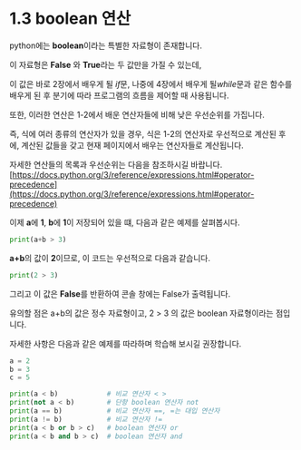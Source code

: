 # 1.3 boolean 연산

python에는 **boolean**이라는 특별한 자료형이 존재합니다.

이 자료형은 **False** 와 **True**라는 두 값만을 가질 수 있는데,

이 값은 바로 2장에서 배우게 될 *if*문, 나중에 4장에서 배우게 될*while*문과 같은 함수를 배우게 된 후 분기에 따라 프로그램의 흐름을 제어할 때 사용됩니다. 



또한, 이러한 연산은 1-2에서 배운 연산자들에 비해 낮은 우선순위를 가집니다. 

즉, 식에 여러 종류의 연산자가 있을 경우, 식은 1-2의 연산자로 우선적으로 계산된 후에, 계산된 값들을 갖고 현재 페이지에서 배우는 연산자들로 계산됩니다. 

자세한 연산들의 목록과 우선순위는 다음을 참조하시길 바랍니다. [https://docs.python.org/3/reference/expressions.html#operator-precedence](https://docs.python.org/3/reference/expressions.html#operator-precedence)



이제 **a**에 **1**, **b**에 **1**이 저장되어 있을 떄, 다음과 같은 예제를 살펴봅시다.

``` python
print(a+b > 3)
```

**a+b**의 값이 **2**이므로, 이 코드는 우선적으로 다음과 같습니다.

``` python
print(2 > 3)
```

그리고 이 값은 **False**를 반환하여 콘솔 창에는 False가 출력됩니다.

유의할 점은 a+b의 값은 정수 자료형이고, 2 > 3 의 값은 boolean 자료형이라는 점입니다.

자세한 사항은 다음과 같은 예제를 따라하며 학습해 보시길 권장합니다.

```py
a = 2
b = 3
c = 5

print(a < b)            # 비교 연산자 < >
print(not a < b)        # 단항 boolean 연산자 not
print(a == b)           # 비교 연산자 ==, =는 대입 연산자
print(a != b)           # 비교 연산자 !=
print(a < b or b > c)   # boolean 연산자 or
print(a < b and b > c)  # boolean 연산자 and

```

